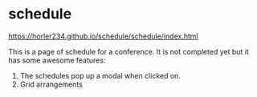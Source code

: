 # schedule

https://horler234.github.io/schedule/schedule/index.html

This is a page of schedule for a conference. It is not completed yet but it has some awesome features:
1. The schedules pop up a modal when clicked on.
2. Grid arrangements
